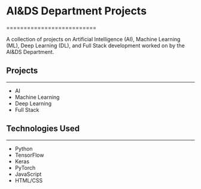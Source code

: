 # AI&DS Department Projects
==========================

A collection of projects on Artificial Intelligence (AI), Machine Learning (ML), Deep Learning (DL), and Full Stack development worked on by the AI&DS Department.

## Projects
------------

* AI
* Machine Learning
* Deep Learning
* Full Stack

## Technologies Used
-------------------

* Python
* TensorFlow
* Keras
* PyTorch
* JavaScript
* HTML/CSS

